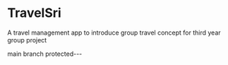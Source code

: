 # TravelSri
A travel management app to introduce group travel concept for third year group project

main branch protected---